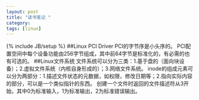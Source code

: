 ```yaml
---
layout: post
title: "读书笔记 "
category: 
tags: [linux]
---
```

{% include JB/setup %}
##Linux PCI Driver
PCI的字节序是小头序的。
PCI配置空间中每个设备功能由256字节组成，其中前64字节是标准化的，有必需的也有可选的。
##Linux文件系统
文件系统可以分为三类：1.基于盘的（面向块设备）；2.虚拟文件系统（内核自身形成的）；3.网络文件系统。
inode的组成元素可以分为两部分：1.描述文件状态的元数据，如权限，修改日期等；2.指向实际内容的部分，可以是一个类似指针的东西。
创建一个文件时返回的文件描述符从3开始，其中0为标准输入，1为标准输出，2为标准错误输出。
